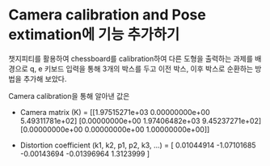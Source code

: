 # Camera calibration and Pose extimation에 기능 추가하기


챗지피티를 활용하여 chessboard를 calibration하여 다른 도형을 출력하는 과제를 배경으로
q, e 키보드 입력을 통해 3개의 박스를 두고 이전 박스, 이후 박스로 순환하는 방법을 추가해 보았다.

Camera calibration을 통해 알아낸 값은 


* Camera matrix (K) = [[1.97515271e+03 0.00000000e+00 5.49311781e+02]
 [0.00000000e+00 1.97406482e+03 9.45237271e+02]
 [0.00000000e+00 0.00000000e+00 1.00000000e+00]]
 
 
* Distortion coefficient (k1, k2, p1, p2, k3, ...) = [ 0.01044914 -1.07101685 -0.00143694 -0.01396964  1.3123999 ]

